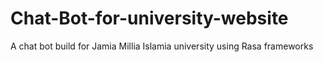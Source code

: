 # Chat-Bot-for-university-website
A chat bot build for Jamia Millia Islamia university using Rasa frameworks
